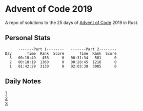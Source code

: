 # Advent of Code 2019

A repo of solutions to the 25 days of [Advent of Code](https://adventofcode.com) 2019 in Rust.

## Personal Stats

```text
      -------Part 1--------   -------Part 2--------
Day       Time  Rank  Score       Time  Rank  Score
  3   00:18:49   458      0   00:31:34   581      0
  2   00:18:19  1360      0   00:28:45  1218      0
  1   01:42:29  3130      0   02:03:38  3005      0
```

## Daily Notes

[1](notes/day01.md)  
[2](notes/day02.md)  
[3](notes/day03.md)  
<!-- [4](notes/day04.md)  
[5](notes/day05.md)  
[6](notes/day06.md)  
[7](notes/day07.md)  
[8](notes/day08.md)  
[9](notes/day09.md)  
[10](notes/day10.md)  
[11](notes/day11.md)  
[12](notes/day12.md)  
[13](notes/day13.md)  
[14](notes/day14.md)  
[15](notes/day15.md)  
[16](notes/day16.md)  
[17](notes/day17.md)  
[18](notes/day18.md)  
[19](notes/day19.md)  
[20](notes/day20.md)  
[21](notes/day21.md)  
[22](notes/day22.md)  
[23](notes/day23.md)  
[24](notes/day24.md)  
[25](notes/day25.md)   -->
